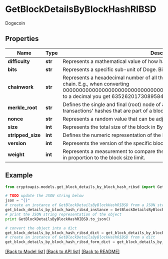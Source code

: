 # GetBlockDetailsByBlockHashRIBSD

Dogecoin

## Properties
Name | Type | Description | Notes
------------ | ------------- | ------------- | -------------
**difficulty** | **str** | Represents a mathematical value of how hard it is to find a valid hash for this block. | 
**bits** | **str** | Represents a specific sub-unit of Doge. Bits have two-decimal precision. | 
**chainwork** | **str** | Represents a hexadecimal number of all the hashes necessary to produce the current chain. E.g., when converting 0000000000000000000000000000000000000000000086859f7a841475b236fd to a decimal you get 635262017308958427068157 hashes, or 635262 exahashes. | 
**merkle_root** | **str** | Defines the single and final (root) node of a Merkle tree. It is the combined hash of all transactions&#39; hashes that are part of a blockchain block. | 
**nonce** | **str** | Represents a random value that can be adjusted to satisfy the Proof of Work. | 
**size** | **int** | Represents the total size of the block in Bytes. | 
**stripped_size** | **int** | Defines the numeric representation of the block size excluding the witness data. | 
**version** | **int** | Represents the version of the specific block on the blockchain. | 
**weight** | **int** | Represents a measurement to compare the size of different transactions to each other in proportion to the block size limit. | 

## Example

```python
from cryptoapis.models.get_block_details_by_block_hash_ribsd import GetBlockDetailsByBlockHashRIBSD

# TODO update the JSON string below
json = "{}"
# create an instance of GetBlockDetailsByBlockHashRIBSD from a JSON string
get_block_details_by_block_hash_ribsd_instance = GetBlockDetailsByBlockHashRIBSD.from_json(json)
# print the JSON string representation of the object
print GetBlockDetailsByBlockHashRIBSD.to_json()

# convert the object into a dict
get_block_details_by_block_hash_ribsd_dict = get_block_details_by_block_hash_ribsd_instance.to_dict()
# create an instance of GetBlockDetailsByBlockHashRIBSD from a dict
get_block_details_by_block_hash_ribsd_form_dict = get_block_details_by_block_hash_ribsd.from_dict(get_block_details_by_block_hash_ribsd_dict)
```
[[Back to Model list]](../README.md#documentation-for-models) [[Back to API list]](../README.md#documentation-for-api-endpoints) [[Back to README]](../README.md)



